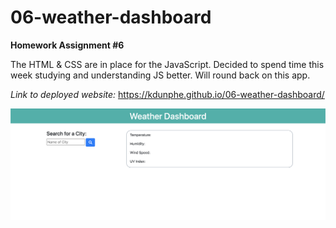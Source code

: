 # 06-weather-dashboard

**Homework Assignment #6**

The HTML & CSS are in place for the JavaScript. Decided to spend time this week studying and understanding JS better. Will round back on this app.

_Link to deployed website:_ https://kdunphe.github.io/06-weather-dashboard/

![Weather-App](/Assets/Weather-App.png)
